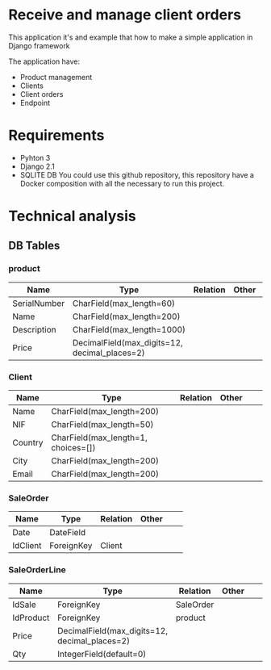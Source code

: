 # Receive and manage client orders

This application it's and example that how to make a simple application in Django framework

The application have:

 - Product management
 - Clients
 - Client orders
 - Endpoint

# Requirements

 - Pyhton 3
 - Django 2.1
 - SQLITE DB
You could use this github repository,  this repository have a Docker composition with all the necessary to run this project.

# Technical analysis

## DB Tables
### product
  

| Name         | Type                                          | Relation | Other |   |   |
|--------------|-----------------------------------------------|----------|-------|---|---|
| SerialNumber | CharField(max_length=60)                      |          |       |   |   |
| Name         | CharField(max_length=200)                     |          |       |   |   |
| Description  | CharField(max_length=1000)                    |          |       |   |   |
| Price        | DecimalField(max_digits=12, decimal_places=2) |          |       |   |   |

### Client


| Name    | Type                                | Relation | Other |   |   |
|---------|-------------------------------------|----------|-------|---|---|
| Name    | CharField(max_length=200)           |          |       |   |   |
| NIF     | CharField(max_length=50)            |          |       |   |   |
| Country | CharField(max_length=1, choices=[]) |          |       |   |   |
| City    | CharField(max_length=200)           |          |       |   |   |
| Email   | CharField(max_length=200)           |          |       |   |   |

### SaleOrder


| Name     | Type                                | Relation | Other |   |   |
|----------|-------------------------------------|----------|-------|---|---|
| Date     | DateField                           |          |       |   |   |
| IdClient | ForeignKey                          | Client   |       |   |   |

### SaleOrderLine

| Name      | Type                                          | Relation  | Other |   |   |
|-----------|-----------------------------------------------|-----------|-------|---|---|
| IdSale    | ForeignKey                                    | SaleOrder |       |   |   |
| IdProduct | ForeignKey                                    | product   |       |   |   |
| Price     | DecimalField(max_digits=12, decimal_places=2) |           |       |   |   |
| Qty       | IntegerField(default=0)                       |           |       |   |   |

